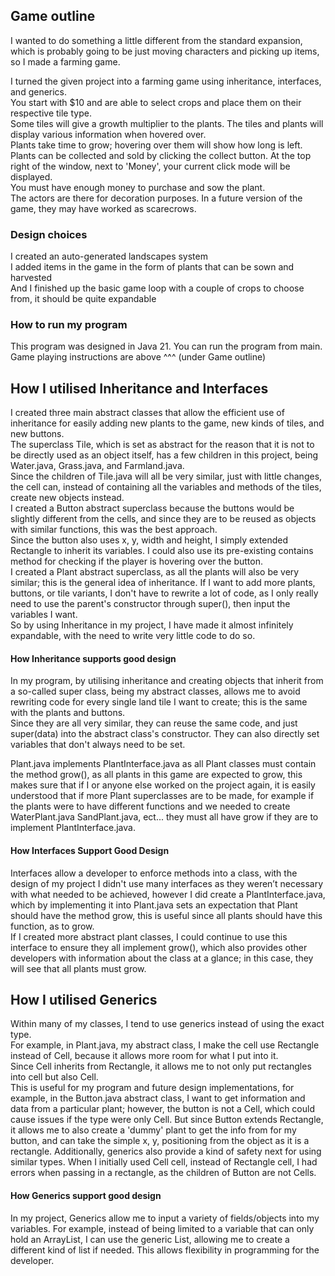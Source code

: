 ## Game outline
I wanted to do something a little different from the standard expansion, which is probably going to be just moving characters and picking up items, so I made a farming game.

I turned the given project into a farming game using inheritance, interfaces, and generics.\
You start with $10 and are able to select crops and place them on their respective tile type.\
Some tiles will give a growth multiplier to the plants. The tiles and plants will display various information when hovered over.\
Plants take time to grow; hovering over them will show how long is left. Plants can be collected and sold by clicking the collect button. At the top right of the window, next to 'Money', your current click mode will be displayed.\
You must have enough money to purchase and sow the plant.\
The actors are there for decoration purposes. In a future version of the game, they may have worked as scarecrows.

### Design choices
I created an auto-generated landscapes system\
I added items in the game in the form of plants that can be sown and harvested\
And I finished up the basic game loop with a couple of crops to choose from, it should be quite expandable

### How to run my program
This program was designed in Java 21. You can run the program from main.\
Game playing instructions are above ^^^ (under Game outline)

## How I utilised Inheritance and Interfaces
I created three main abstract classes that allow the efficient use of inheritance for easily adding new plants to the game, new kinds of tiles, and new buttons.\
The superclass Tile, which is set as abstract for the reason that it is not to be directly used as an object itself, has a few children in this project, being Water.java, Grass.java, and Farmland.java.\
Since the children of Tile.java will all be very similar, just with little changes, the cell can, instead of containing all the variables and methods of the tiles, create new objects instead.\
I created a Button abstract superclass because the buttons would be slightly different from the cells, and since they are to be reused as objects with similar functions, this was the best approach.\
Since the button also uses x, y, width and height, I simply extended Rectangle to inherit its variables. I could also use its pre-existing contains method for checking if the player is hovering over the button.\
I created a Plant abstract superclass, as all the plants will also be very similar; this is the general idea of inheritance.
If I want to add more plants, buttons, or tile variants, I don't have to rewrite a lot of code, as I only really need to use the parent's constructor through super(), then input the variables I want.\
So by using Inheritance in my project, I have made it almost infinitely expandable, with the need to write very little code to do so.

#### How Inheritance supports good design
In my program, by utilising inheritance and creating objects that inherit from a so-called super class, being my abstract classes, allows me to avoid rewriting code for every single land tile I want to create; this is the same with the plants and buttons.\
Since they are all very similar, they can reuse the same code, and just super(data) into the abstract class's constructor. They can also directly set variables that don't always need to be set.

Plant.java implements PlantInterface.java as all Plant classes must contain the method grow(), as all plants in this game are expected to grow, this makes sure that if I or anyone else worked on the project again, it is easily understood that if more Plant superclasses are to be made, for example if the plants were to have different functions and we needed to create WaterPlant.java SandPlant.java, ect... they must all have grow if they are to implement PlantInterface.java.

#### How Interfaces Support Good Design
Interfaces allow a developer to enforce methods into a class, with the design of my project I didn't use many interfaces as they weren’t necessary with what needed to be achieved, however I did create a PlantInterface.java, which by implementing it into Plant.java sets an expectation that Plant should have the method grow, this is useful since all plants should have this function, as to grow.\
If I created more abstract plant classes, I could continue to use this interface to ensure they all implement grow(), which also provides other developers with information about the class at a glance; in this case, they will see that all plants must grow.

## How I utilised Generics
Within many of my classes, I tend to use generics instead of using the exact type.\
For example, in Plant.java, my abstract class, I make the cell use Rectangle instead of Cell, because it allows more room for what I put into it.\
Since Cell inherits from Rectangle, it allows me to not only put rectangles into cell but also Cell.\
This is useful for my program and future design implementations, for example, in the Button.java abstract class, I want to get information and data from a particular plant; however, the button is not a Cell, which could cause issues if the type were only Cell. But since Button extends Rectangle, it allows me to also create a 'dummy' plant to get the info from for my button, and can take the simple x, y, positioning from the object as it is a rectangle.
Additionally, generics also provide a kind of safety next for using similar types. When I initially used Cell cell, instead of Rectangle cell, I had errors when passing in a rectangle, as the children of Button are not Cells.

#### How Generics support good design
In my project, Generics allow me to input a variety of fields/objects into my variables. For example, instead of being limited to a variable that can only hold an ArrayList, I can use the generic List, allowing me to create a different kind of list if needed.
This allows flexibility in programming for the developer.
